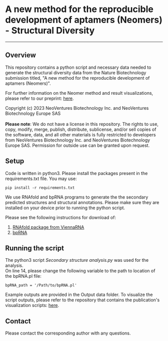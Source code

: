 # A new method for the reproducible development of aptamers (Neomers) - Structural Diversity 
---
## Overview
This repository contains a python script and necessary data needed to generate the structural diversity data from the Nature Biotechnology submission titled, "A new method for the reproducible development of aptamers (Neomers)".

For further information on the Neomer method and result visualizations, please refer to our preprint: [here](https://biorxiv.org/cgi/content/short/2023.12.19.572437v1).

Copyright (c) 2023 NeoVentures Biotechnology Inc. and NeoVentures Biotechnology Europe SAS\
\
**Please note**: We do not have a license in this repository. The rights to use, copy, modify, merge, publish, distribute, sublicense, and/or sell copies of the software, data, and all other materials is fully restricted to developers from NeoVentures Biotechnology Inc. and NeoVentures Biotechnology Europe SAS. Permission for outside use can be granted upon request. 

## Setup
Code is written in python3. Please install the packages present in the requirements.txt file. You may use:
```
pip install -r requirements.txt
```
We use RNAfold and bpRNA programs to generate the the secondary predicted structures and structural annotations. Please make sure they are installed on your device prior to running the python script.

Please see the following instructions for download of:
1. [RNAfold package from ViennaRNA](https://www.tbi.univie.ac.at/RNA/ViennaRNA/doc/html/install.html#binary-packages)
2. [bpRNA](https://github.com/hendrixlab/bpRNA)

## Running the script
The python3 script *Secondary structure analysis.py* was used for the analysis.
\
On line 14, please change the following variable to the path to location of the bpRNA.pl file:
```
bpRNA_path = '/Path/to/bpRNA.pl'
```
Example outputs are provided in the Output data folder. 
To visualize the script outputs, please refer to the repository that contains the publication's visualization scripts: [here](https://github.com/Chloemansour/neomer_paper_visualizations).

## Contact
Please contact the corresponding author with any questions. 
